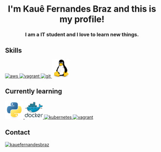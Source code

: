 <h1 align="center">I'm Kauê Fernandes Braz and this is my profile!</h1>
<h3 align="center">I am a IT student and I love to learn new things.</h3>


<h2 align="left">Skills</h2>
<p align="left"> 
<a href="https://aws.amazon.com" target="_blank" rel="noreferrer"> <img src="https://symbols.getvecta.com/stencil_73/94_amazon-web-services-icon.8cfc0dbbf2.svg" alt="aws" width="60" height="60"/> </a> <!--   -->
<a href="https://www.terraform.io/" target="_blank" rel="noreferrer"> <img src="https://symbols.getvecta.com/stencil_97/45_terraform-icon.0fedccc574.svg" alt="vagrant" width="60" height="60"/> </a> <!--   --> 
<a href="https://git-scm.com/" target="_blank" rel="noreferrer"> <img src="https://www.vectorlogo.zone/logos/git-scm/git-scm-icon.svg" alt="git" width="60" height="60"/> </a> <!--   -->
<a href="https://www.linux.org/" target="_blank" rel="noreferrer"> <img src="https://raw.githubusercontent.com/devicons/devicon/master/icons/linux/linux-original.svg" alt="linux" width="60" height="60"/> </a> <!--   -->
</p>


<h2 align="left">Currently learning</h2>
<a href="https://www.python.org" target="_blank" rel="noreferrer"> <img src="https://raw.githubusercontent.com/devicons/devicon/master/icons/python/python-original.svg" alt="python" width="60" height="60"/> </a> <!--   -->
<a href="https://www.docker.com/" target="_blank" rel="noreferrer"> <img src="https://raw.githubusercontent.com/devicons/devicon/master/icons/docker/docker-original-wordmark.svg" alt="docker" width="60" height="60"/> </a> <!--   -->
<a href="https://kubernetes.io" target="_blank" rel="noreferrer"> <img src="https://www.vectorlogo.zone/logos/kubernetes/kubernetes-icon.svg" alt="kubernetes" width="60" height="60"/> </a> <!--   -->
<a href="https://www.vagrantup.com/" target="_blank" rel="noreferrer"> <img src="https://www.vectorlogo.zone/logos/vagrantup/vagrantup-icon.svg" alt="vagrant" width="60" height="60"/> </a>
</p>

<h2 align="left">Contact</h2>
<p align="left">
<a href="https://linkedin.com/in/kauefernandesbraz/" target="blank"><img align="center" src="https://raw.githubusercontent.com/rahuldkjain/github-profile-readme-generator/master/src/images/icons/Social/linked-in-alt.svg" alt="kauefernandesbraz" height="40" width="40" /></a> <!-- -->
</p>
